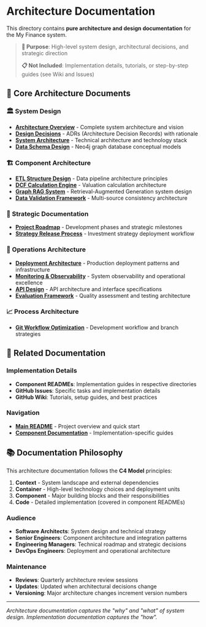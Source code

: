 # Architecture Documentation

This directory contains **pure architecture and design documentation** for the My Finance system. 

> **🎯 Purpose**: High-level system design, architectural decisions, and strategic direction
> 
> **📋 Not Included**: Implementation details, tutorials, or step-by-step guides (see Wiki and Issues)

## 📐 Core Architecture Documents

### 🏛️ System Design
- **[Architecture Overview](ARCHITECTURE_OVERVIEW.md)** - Complete system architecture and vision
- **[Design Decisions](DESIGN_DECISIONS.md)** - ADRs (Architecture Decision Records) with rationale
- **[System Architecture](architecture.md)** - Technical architecture and technology stack
- **[Data Schema Design](data-schema.md)** - Neo4j graph database conceptual models

### 🏗️ Component Architecture
- **[ETL Structure Design](ETL_STRUCTURE_DESIGN.md)** - Data pipeline architecture principles
- **[DCF Calculation Engine](dcf-engine.md)** - Valuation calculation architecture
- **[Graph RAG System](graph-rag.md)** - Retrieval-Augmented Generation system design
- **[Data Validation Framework](data-validation.md)** - Multi-source consistency architecture

### 🚀 Strategic Documentation
- **[Project Roadmap](PROJECT_ROADMAP.md)** - Development phases and strategic milestones
- **[Strategy Release Process](STRATEGY_RELEASE_PROCESS.md)** - Investment strategy deployment workflow

### 🔧 Operations Architecture
- **[Deployment Architecture](deployment.md)** - Production deployment patterns and infrastructure
- **[Monitoring & Observability](monitoring.md)** - System observability and operational excellence
- **[API Design](api-docs.md)** - API architecture and interface specifications
- **[Evaluation Framework](evaluation.md)** - Quality assessment and testing architecture

### 📈 Process Architecture
- **[Git Workflow Optimization](git-workflow-optimization.md)** - Development workflow and branch strategies

## 🔗 Related Documentation

### Implementation Details
- **Component READMEs**: Implementation guides in respective directories
- **GitHub Issues**: Specific tasks and implementation details
- **GitHub Wiki**: Tutorials, setup guides, and best practices

### Navigation
- **[Main README](../README.md)** - Project overview and quick start
- **[Component Documentation](../README.md#documentation)** - Implementation-specific guides

## 📚 Documentation Philosophy

This architecture documentation follows the **C4 Model** principles:

1. **Context** - System landscape and external dependencies
2. **Container** - High-level technology choices and deployment units  
3. **Component** - Major building blocks and their responsibilities
4. **Code** - Detailed implementation (covered in component READMEs)

### Audience
- **Software Architects**: System design and technical strategy
- **Senior Engineers**: Component architecture and integration patterns
- **Engineering Managers**: Technical roadmap and strategic decisions
- **DevOps Engineers**: Deployment and operational architecture

### Maintenance
- **Reviews**: Quarterly architecture review sessions
- **Updates**: Updated when architectural decisions change
- **Versioning**: Major architecture changes increment version numbers

---

*Architecture documentation captures the "why" and "what" of system design. Implementation documentation captures the "how".*